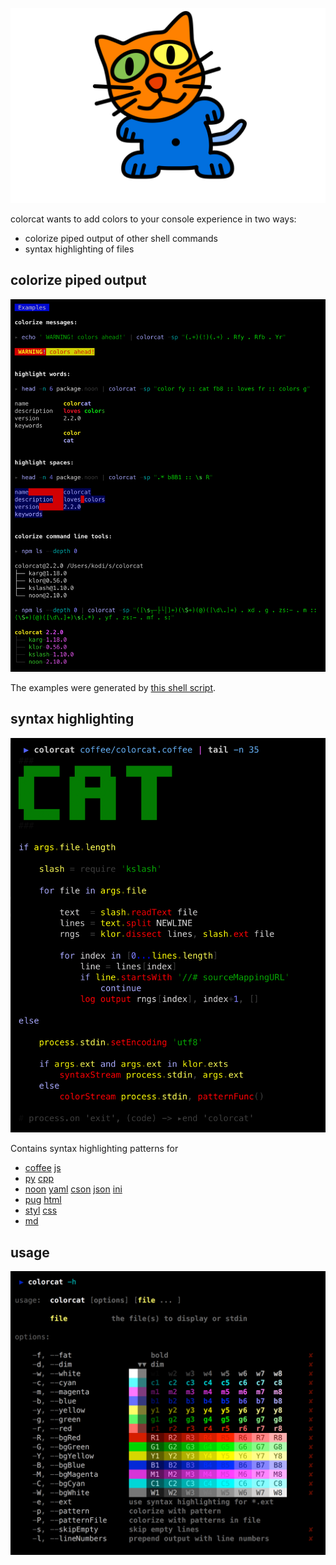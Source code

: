 
![colorcat](img/colorcat.png)

colorcat wants to add colors to your console experience in two ways:

- colorize piped output of other shell commands
- syntax highlighting of files

## colorize piped output

![examples](img/examples.png)

The examples were generated by [this shell script](./test/test.sh).

## syntax highlighting

![cat](img/cat.png)

Contains syntax highlighting patterns for

- [coffee](./syntax/coffee.noon) [js](./syntax/js.noon) 
- [py](./syntax/py.noon) [cpp](./syntax/cpp.noon)
- [noon](./syntax/noon.noon) [yaml](./syntax/yaml.noon) [cson](./syntax/cson.noon) [json](./syntax/json.noon) [ini](./syntax/ini.noon)
- [pug](./syntax/pug.noon) [html](./syntax/html.noon) 
- [styl](./syntax/styl.noon) [css](./syntax/css.noon) 
- [md](./syntax/md.noon) 

## usage

![usage](img/usage.png)

